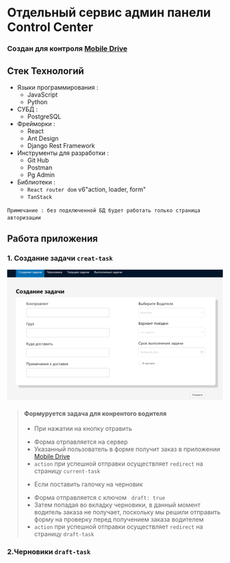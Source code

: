 # Отдельный сервис админ панели Control Center

### Создан для контроля [Mobile Drive](https://github.com/Yasuoqp/Mobile-Drive-app)

## Стек Технологий

* Языки программирования :
    + JavaScript
    + Python
* СУБД :
    + PostgreSQL
* Фрейморки :
    + React
    + Ant Design
    + Django Rest Framework
* Инструменты для разработки :
    + Git Hub
    + Postman
    + Pg Admin
* Библиотеки :
    + `React router dom` v6"action, loader, form"
    + `TanStack`
    

`Примечание : без подключенной БД будет работать только страница авторизации`


## Работа приложения

### 1. Создание задачи `creat-task`
![alt](https://github.com/Yasuoqp/control-center/blob/main/readmeImg/creat-task.png)

> #### Формуруется задача для конрентого водителя 
> 
> - При нажатии на кнопку отравить 
>  + Форма отрпавляется на сервер 
>  + Указанный пользователь в форме получит заказ в приложении [Mobile Drive](https://github.com/Yasuoqp/Mobile-Drive-app)
>  + `action` при успешной отправки осуществляет  `redirect` на страницу  `current-task`
> - Если поставить галочку на черновик 
>  +  Форма отправляется с ключом ` draft: true` 
>  + Затем попадая во вкладку черновики, в данный момент водитель заказа не получает, поскольку мы решили отправить форму на проверку перед получением заказа водителем
>  + `action` при успешной отправки осуществляет  `redirect` на страницу  `draft-task`

### 2.Черновики `draft-task` 